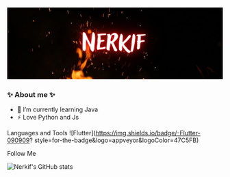 [![Header](https://github.com/Nerkif/Nerkif/blob/main/assets/header.png)](https://vk.com/nerkif)

### ✨ About me ✨

- 🌱 I’m currently learning Java
- ⚡ Love Python and Js

Languages and Tools
![Flutter](https://img.shields.io/badge/-Flutter-090909?
style=for-the-badge&logo=appveyor&logoColor=47C5FB)

Follow Me

![Nerkif's GitHub stats](https://github-readme-stats.vercel.app/api?username=nerkif&show_icons=true&theme=radical)
